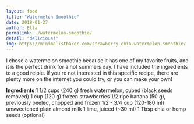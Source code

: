 ```yaml
---
layout: food
title: "Watermelon Smoothie"
date: 2018-01-27
author: Ella
permalink: ./watermelon-smoothie/
detail: "delicious!"
img: https://minimalistbaker.com/strawberry-chia-watermelon-smoothie/
---
```


I chose a watermelon smoothie because it has one of my favorite fruits, and it is the perfect drink for a hot summers day. I have included the ingredients to a good reipie. If you're not interested in this specific recipe, there are plenty more on the internet you could try, or you can make your own!

**Ingredients**
1 1/2 cups (240 g) fresh watermelon, cubed (black seeds removed)
1 cup (120 g) frozen strawberries
1/2 ripe banana (50 g), previously peeled, chopped and frozen
1/2 - 3/4 cup (120-180 ml) unsweetened plain almond milk
1 lime, juiced (~30 ml)
1 Tbsp chia or hemp seeds (optional)
